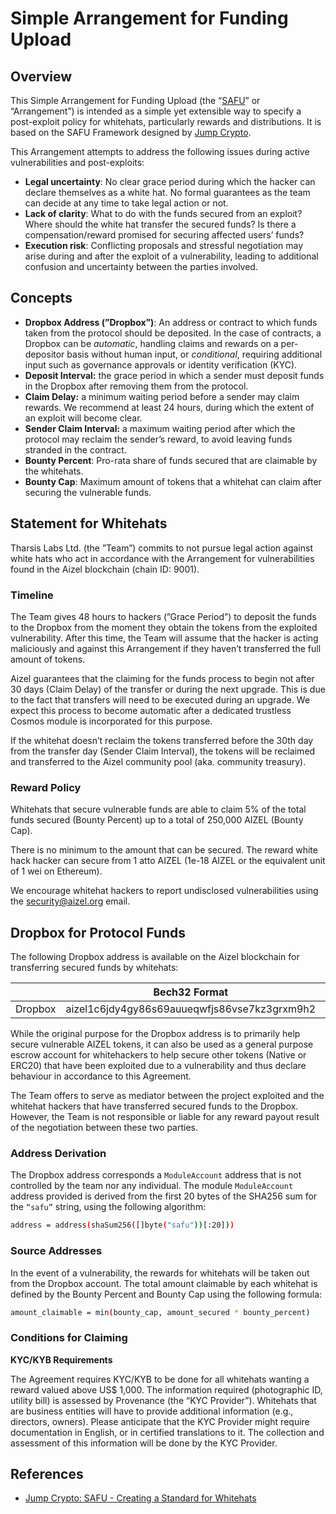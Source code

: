 # Simple Arrangement for Funding Upload

## Overview

This Simple Arrangement for Funding Upload (the
“[SAFU](https://jumpcrypto.com/safu-creating-a-standard-for-whitehats/)” or
“Arrangement”) is intended as a simple yet extensible way to specify a
post-exploit policy for whitehats, particularly rewards and distributions. It is
based on the SAFU Framework designed by [Jump Crypto](https://jumpcrypto.com/).

This Arrangement attempts to address the following issues during active
vulnerabilities and post-exploits:

- **Legal uncertainty**: No clear grace period during which the hacker can
  declare themselves as a white hat. No formal guarantees as the team can decide
  at any time to take legal action or not.
- **Lack of clarity**: What to do with the funds secured from an exploit? Where
  should the white hat transfer the secured funds? Is there a
  compensation/reward promised for securing affected users’ funds?
- **Execution risk**: Conflicting proposals and stressful negotiation may arise
  during and after the exploit of a vulnerability, leading to additional
  confusion and uncertainty between the parties involved.

## Concepts

- **Dropbox Address (”Dropbox”)**: An address or contract to which funds taken
  from the protocol should be deposited. In the case of contracts, a Dropbox can
  be *automatic*, handling claims and rewards on a per-depositor basis without
  human input, or *conditional*, requiring additional input such as governance
  approvals or identity verification (KYC).
- **Deposit Interval:** the grace period in which a sender must deposit funds in
  the Dropbox after removing them from the protocol.
- **Claim Delay:** a minimum waiting period before a sender may claim rewards.
  We recommend at least 24 hours, during which the extent of an exploit will
  become clear.
- **Sender Claim Interval:** a maximum waiting period after which the protocol
  may reclaim the sender’s reward, to avoid leaving funds stranded in the
  contract.
- **Bounty Percent**: Pro-rata share of funds secured that are claimable by the
  whitehats.
- **Bounty Cap**: Maximum amount of tokens that a whitehat can claim after
  securing the vulnerable funds.

## Statement for Whitehats

Tharsis Labs Ltd. (the ”Team”) commits to not pursue legal action against white
hats who act in accordance with the Arrangement for vulnerabilities found in the
Aizel blockchain (chain ID: 9001).

### Timeline

The Team gives 48 hours to hackers (”Grace Period”) to deposit the funds to the
Dropbox from the moment they obtain the tokens from the exploited vulnerability.
After this time, the Team will assume that the hacker is acting maliciously and
against this Arrangement if they haven’t transferred the full amount of tokens.

Aizel guarantees that the claiming for the funds process to begin not after 30
days (Claim Delay) of the transfer or during the next upgrade. This is due to
the fact that transfers will need to be executed during an upgrade. We expect
this process to become automatic after a dedicated trustless Cosmos module is
incorporated for this purpose.

If the whitehat doesn’t reclaim the tokens transferred before the 30th day from
the transfer day (Sender Claim Interval), the tokens will be reclaimed and
transferred to the Aizel community pool (aka. community treasury).

### Reward Policy

Whitehats that secure vulnerable funds are able to claim 5% of the total funds
secured (Bounty Percent) up to a total of 250,000 AIZEL (Bounty Cap).

There is no minimum to the amount that can be secured. The reward white hack
hacker can secure from 1 atto AIZEL (1e-18 AIZEL or the equivalent unit of 1 wei
on Ethereum).

We encourage whitehat hackers to report undisclosed vulnerabilities using the
<security@aizel.org> email.

## Dropbox for Protocol Funds

The following Dropbox address is available on the Aizel blockchain for
transferring secured funds by whitehats:

|         | Bech32 Format                                | Hex Format                                 |
| ------- | -------------------------------------------- | ------------------------------------------ |
| Dropbox | aizel1c6jdy4gy86s69auueqwfjs86vse7kz3grxm9h2 | 0xc6A4d255043ea1A2F79CC81c9940FA6433eb0A28 |

While the original purpose for the Dropbox address is to primarily help secure
vulnerable AIZEL tokens, it can also be used as a general purpose escrow account
for whitehackers to help secure other tokens (Native or ERC20) that have been
exploited due to a vulnerability and thus declare behaviour in accordance to
this Agreement.

The Team offers to serve as mediator between the project exploited and the
whitehat hackers that have transferred secured funds to the Dropbox. However,
the Team is not responsible or liable for any reward payout result of the
negotiation between these two parties.

### Address Derivation

The Dropbox address corresponds a `ModuleAccount` address that is not controlled
by the team nor any individual. The module `ModuleAccount` address provided is
derived from the first 20 bytes of the SHA256 sum for the `“safu”` string, using
the following algorithm:

```bash
address = address(shaSum256([]byte("safu"))[:20]))
```

### Source Addresses

In the event of a vulnerability, the rewards for whitehats will be taken out
from the Dropbox account. The total amount claimable by each whitehat is defined
by the Bounty Percent and Bounty Cap using the following formula:

```bash
amount_claimable = min(bounty_cap, amount_secured * bounty_percent)
```

### Conditions for Claiming

**KYC/KYB Requirements**

The Agreement requires KYC/KYB to be done for all whitehats wanting a reward
valued above US$ 1,000. The information required (photographic ID, utility bill)
is assessed by Provenance (the “KYC Provider”). Whitehats that are business
entities will have to provide additional information (e.g., directors, owners).
Please anticipate that the KYC Provider might require documentation in English,
or in certified translations to it. The collection and assessment of this
information will be done by the KYC Provider.

## References

- [Jump Crypto: SAFU - Creating a Standard for Whitehats](https://jumpcrypto.com/safu-creating-a-standard-for-whitehats/)
